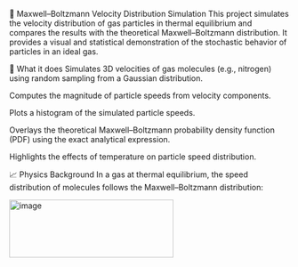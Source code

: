 🎲 Maxwell–Boltzmann Velocity Distribution Simulation
This project simulates the velocity distribution of gas particles in thermal equilibrium and compares the results with the theoretical Maxwell–Boltzmann distribution. It provides a visual and statistical demonstration of the stochastic behavior of particles in an ideal gas.




📌 What it does
Simulates 3D velocities of gas molecules (e.g., nitrogen) using random sampling from a Gaussian distribution.

Computes the magnitude of particle speeds from velocity components.

Plots a histogram of the simulated particle speeds.

Overlays the theoretical Maxwell–Boltzmann probability density function (PDF) using the exact analytical expression.

Highlights the effects of temperature on particle speed distribution.




📈 Physics Background
In a gas at thermal equilibrium, the speed distribution of molecules follows the Maxwell–Boltzmann distribution:


<img width="295" height="104" alt="image" src="https://github.com/user-attachments/assets/6e571ba5-f65f-4147-b0f2-b9306127688b" />
